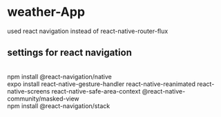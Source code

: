 # weather-App

used react navigation instead of react-native-router-flux
<br/>
<h2>settings for react navigation</h2>
<br/>
npm install @react-navigation/native
<br/>
expo install react-native-gesture-handler react-native-reanimated react-native-screens react-native-safe-area-context @react-native-community/masked-view
<br/>
npm install @react-navigation/stack
